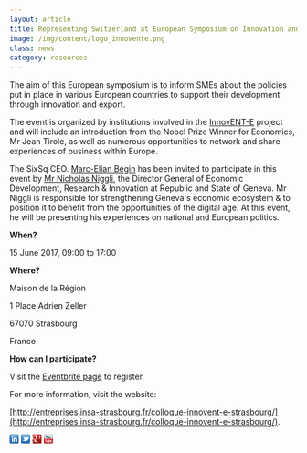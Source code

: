 ```yaml
---
layout: article
title: Representing Switzerland at European Symposium on Innovation and Export Policies for SMEs in Europe
image: /img/content/logo_innovente.png
class: news
category: resources
---
```



The aim of this European symposium is to inform SMEs about the policies put in place in various European countries to support their development through innovation and export.

The event is organized by institutions involved in the [InnovENT-E](http://www.innovent-e.com) project and will include an introduction from the Nobel Prize Winner for Economics, Mr Jean Tirole, as well as numerous opportunities to network and share experiences of business within Europe. 

The SixSq CEO. [Marc-Elian Bégin](http://media.sixsq.com/blog/author/marc-elian-bégin) has been invited to participate in this event by [Mr Nicholas Niggli](https://www.linkedin.com/in/nicholas-c-niggli/?ppe=1), the Director General of Economic Development, Research & Innovation at Republic and State of Geneva. Mr Niggli is responsible for strengthening Geneva's economic ecosystem & to position it to benefit from the opportunities of the digital age. At this event, he will be presenting his experiences on national and European politics. 


**When?**

15 June 2017, 09:00 to 17:00

**Where?**

Maison de la Région

1 Place Adrien Zeller 

67070 Strasbourg

France

**How can I participate?**

Visit the [Eventbrite page](https://www.eventbrite.fr/e/billets-rencontres-innovent-e-politiques-innovation-export-pour-les-pme-en-europe-33172538957) to register.

For more information, visit the website:

[http://entreprises.insa-strasbourg.fr/colloque-innovent-e-strasbourg/](http://entreprises.insa-strasbourg.fr/colloque-innovent-e-strasbourg/).

<a href="http://linkedin.com/company/sixsq"><img src="/img/design/linkedin_small.png" alt="LinkedIn" width="16" /></a> <a href="http://twitter.com/@sixsq"><img src="/img/design/twitter_small.png" alt="Twitter" width="16" /></a> <a href="http://plus.google.com/+sixsq"><img src="/img/design/google_plus_small.png" alt="Google+" width="16" /></a> <a href="https://www.youtube.com/channel/UCGYw3n7c-QsDtsVH32By1-g"><img src="/img/design/youtube_small.png" alt="Youtube" width="16"/></a>




